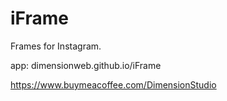# iFrame

Frames for Instagram.

app: dimensionweb.github.io/iFrame

https://www.buymeacoffee.com/DimensionStudio
